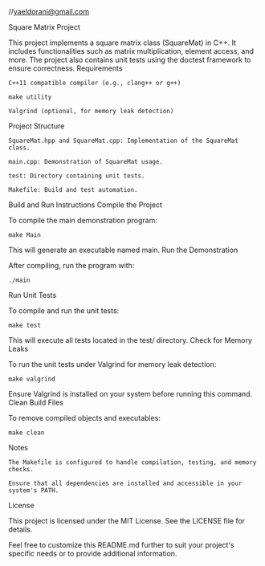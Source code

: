 //yaeldorani@gmail.com

Square Matrix Project


This project implements a square matrix class (SquareMat) in C++. It includes functionalities such as matrix multiplication, element access, and more. The project also contains unit tests using the doctest framework to ensure correctness.
Requirements

    C++11 compatible compiler (e.g., clang++ or g++)

    make utility

    Valgrind (optional, for memory leak detection)

Project Structure

    SquareMat.hpp and SquareMat.cpp: Implementation of the SquareMat class.

    main.cpp: Demonstration of SquareMat usage.

    test: Directory containing unit tests.

    Makefile: Build and test automation.

Build and Run Instructions
Compile the Project

To compile the main demonstration program:

    make Main

This will generate an executable named main.
Run the Demonstration

After compiling, run the program with:

    ./main

Run Unit Tests

To compile and run the unit tests:

    make test

This will execute all tests located in the test/ directory.
Check for Memory Leaks

To run the unit tests under Valgrind for memory leak detection:

    make valgrind

Ensure Valgrind is installed on your system before running this command.
Clean Build Files

To remove compiled objects and executables:

    make clean

Notes

    The Makefile is configured to handle compilation, testing, and memory checks.

    Ensure that all dependencies are installed and accessible in your system's PATH.

License

This project is licensed under the MIT License. See the LICENSE file for details.

Feel free to customize this README.md further to suit your project's specific needs or to provide additional information.
